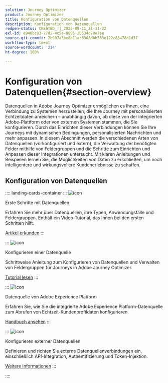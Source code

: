 ```yaml
---
solution: Journey Optimizer
product: Journey Optimizer
title: Konfiguration von Datenquellen
description: Konfiguration von Datenquellen
redpen-status: CREATED_||_2025-08-11_21-11-22
exl-id: e940bc83-77d2-4c5a-9895-20534d70e7ee
source-git-commit: 2b907a3be8b11ac6308d0b563e122c88478d1d37
workflow-type: tm+mt
source-wordcount: '214'
ht-degree: 100%

---
```


# Konfiguration von Datenquellen{#section-overview}

Datenquellen in Adobe Journey Optimizer ermöglichen es Ihnen, eine Verbindung zu Systemen herzustellen, die Ihre Journey mit personalisierten Echtzeitdaten anreichern – unabhängig davon, ob diese von der integrierten Adobe-Plattform oder von externen Systemen stammen, die Sie konfigurieren. Durch das Einrichten dieser Verbindungen können Sie Ihre Journeys mit dynamischen Bedingungen, personalisierten Nachrichten und mehr anpassen. In diesem Abschnitt werden die verschiedenen Arten von Datenquellen (vorkonfiguriert und extern), die Verwaltung der benötigten Felder mithilfe von Feldergruppen und die Schritte zum Einrichten und Anpassen dieser Integrationen untersucht. Mit klaren Anleitungen und Beispielen lernen Sie, die Möglichkeiten von Daten zu erschließen, um noch intelligentere und wirkungsvollere Kundenerlebnisse zu schaffen.

## Konfiguration von Datenquellen

:::: landing-cards-container
:::
![icon](https://cdn.experienceleague.adobe.com/icons/circle-play.svg)

Erste Schritte mit Datenquellen

Erfahren Sie mehr über Datenquellen, ihre Typen, Anwendungsfälle und Feldergruppen. Enthält ein Video-Tutorial, das Ihnen bei den ersten Schritten hilft.

[Artikel erkunden](../using/datasource/about-data-sources.md)
:::

:::
![icon](https://cdn.experienceleague.adobe.com/icons/gear.svg)

Konfigurieren einer Datenquelle

Schrittweise Anleitung zum Konfigurieren von Datenquellen und Verwalten von Feldergruppen für Journeys in Adobe Journey Optimizer.

[Tutorial lesen](../using/datasource/configure-data-sources.md)
:::

:::
![icon](https://cdn.experienceleague.adobe.com/icons/puzzle-piece.svg)

Datenquelle von Adobe Experience Platform

Erfahren Sie, wie Sie die integrierte Adobe Experience Platform-Datenquelle zum Abrufen von Echtzeit-Kundenprofildaten konfigurieren.

[Handbuch ansehen](../using/datasource/adobe-experience-platform-data-source.md)
:::

:::
![icon](https://cdn.experienceleague.adobe.com/icons/code-branch.svg)

Konfigurieren externer Datenquellen

Definieren und richten Sie externe Datenquellenverbindungen ein, einschließlich API-Integration, Authentifizierung und Token-Injektion.

[Weitere Informationen](../using/datasource/external-data-sources.md)
:::

::::
